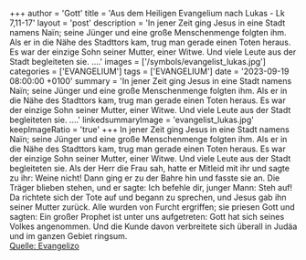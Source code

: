 +++
author = 'Gott'
title = 'Aus dem Heiligen Evangelium nach Lukas - Lk 7,11-17'
layout = 'post'
description = 'In jener Zeit ging Jesus in eine Stadt namens Naïn; seine Jünger und eine große Menschenmenge folgten ihm. Als er in die Nähe des Stadttors kam, trug man gerade einen Toten heraus. Es war der einzige Sohn seiner Mutter, einer Witwe. Und viele Leute aus der Stadt begleiteten sie. ....'
images = ['/symbols/evangelist_lukas.jpg']
categories = ['EVANGELIUM']
tags = ['EVANGELIUM']
date = '2023-09-19 08:00:00 +0100'
summary = 'In jener Zeit ging Jesus in eine Stadt namens Naïn; seine Jünger und eine große Menschenmenge folgten ihm. Als er in die Nähe des Stadttors kam, trug man gerade einen Toten heraus. Es war der einzige Sohn seiner Mutter, einer Witwe. Und viele Leute aus der Stadt begleiteten sie. ....'
linkedsummaryImage = 'evangelist_lukas.jpg'
keepImageRatio = 'true'
+++
In jener Zeit ging Jesus in eine Stadt namens Naïn; seine Jünger und eine große Menschenmenge folgten ihm.
Als er in die Nähe des Stadttors kam, trug man gerade einen Toten heraus. Es war der einzige Sohn seiner Mutter, einer Witwe. Und viele Leute aus der Stadt begleiteten sie.
Als der Herr die Frau sah, hatte er Mitleid mit ihr und sagte zu ihr: Weine nicht!
Dann ging er zu der Bahre hin und fasste sie an.<!--more--> Die Träger blieben stehen, und er sagte: Ich befehle dir, junger Mann: Steh auf!
Da richtete sich der Tote auf und begann zu sprechen, und Jesus gab ihn seiner Mutter zurück.
Alle wurden von Furcht ergriffen; sie priesen Gott und sagten: Ein großer Prophet ist unter uns aufgetreten: Gott hat sich seines Volkes angenommen.
Und die Kunde davon verbreitete sich überall in Judäa und im ganzen Gebiet ringsum.<br> [Quelle: Evangelizo](https://evangeliumtagfuertag.org/DE/gospel)